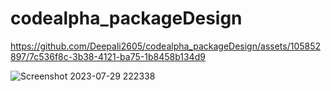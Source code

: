 # codealpha_packageDesign

https://github.com/Deepali2605/codealpha_packageDesign/assets/105852897/7c536f8c-3b38-4121-ba75-1b8458b134d9


![Screenshot 2023-07-29 222338](https://github.com/Deepali2605/codealpha_packageDesign/assets/105852897/4daed8ad-d866-49e2-b259-ed6c89673742)
